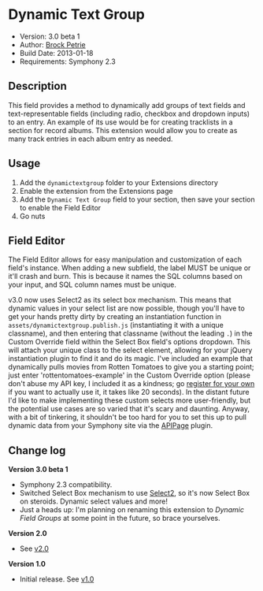 # Dynamic Text Group

-  Version: 3.0 beta 1
-  Author: [Brock Petrie](http://www.brockpetrie.com)
-  Build Date: 2013-01-18
-  Requirements: Symphony 2.3

## Description

This field provides a method to dynamically add groups of text fields and text-representable fields (including radio, checkbox and dropdown inputs) to an entry. An example of its use would be for creating tracklists in a section for record albums. This extension would allow you to create as many track entries in each album entry as needed.

## Usage

1.  Add the `dynamictextgroup` folder to your Extensions directory
2.  Enable the extension from the Extensions page
3.  Add the `Dynamic Text Group` field to your section, then save your section to enable the Field Editor
4.  Go nuts

## Field Editor

The Field Editor allows for easy manipulation and customization of each field's instance. When adding a new subfield, the label MUST be unique or it'll crash and burn. This is because it names the SQL columns based on your input, and SQL column names must be unique.

v3.0 now uses Select2 as its select box mechanism. This means that dynamic values in your select list are now possible, though you'll have to get your hands pretty dirty by creating an instantiation function in `assets/dynamictextgroup.publish.js` (instantiating it with a unique classname), and then entering that classname (without the leading `.`) in the Custom Override field within the Select Box field's options dropdown. This will attach your unique class to the select element, allowing for your jQuery instantiation plugin to find it and do its magic. I've included an example that dynamically pulls movies from Rotten Tomatoes to give you a starting point; just enter 'rottentomatoes-example' in the Custom Override option (please don't abuse my API key, I included it as a kindness; go [register for your own](http://developer.rottentomatoes.com/) if you want to actually use it, it takes like 20 seconds). In the distant future I'd like to make implementing these custom selects more user-friendly, but the potential use cases are so varied that it's scary and daunting. Anyway, with a bit of tinkering, it shouldn't be too hard for you to set this up to pull dynamic data from your Symphony site via the [APIPage](https://github.com/iwyg/apipage) plugin.

## Change log

**Version 3.0 beta 1**

-  Symphony 2.3 compatibility.
-  Switched Select Box mechanism to use [Select2](http://ivaynberg.github.com/select2/), so it's now Select Box on steroids. Dynamic select values and more!
-  Just a heads up: I'm planning on renaming this extension to *Dynamic Field Groups* at some point in the future, so brace yourselves.

**Version 2.0** 

-  See [v2.0](https://github.com/brockpetrie/dynamictextgroup/tree/v2.0)

**Version 1.0** 

-  Initial release. See [v1.0](https://github.com/brockpetrie/dynamictextgroup/tree/v1.0)